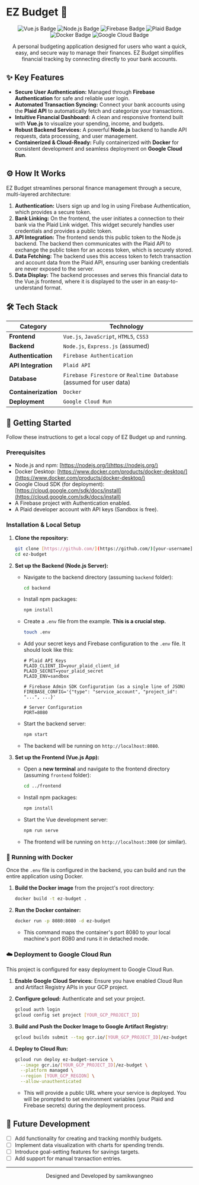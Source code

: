 # EZ Budget 💸

<p align="center">
  <img src="https://img.shields.io/badge/Vue.js-35495E?style=for-the-badge&logo=vue.js&logoColor=4FC08D" alt="Vue.js Badge"/>
  <img src="https://img.shields.io/badge/Node.js-339933?style=for-the-badge&logo=nodedotjs&logoColor=white" alt="Node.js Badge"/>
  <img src="https://img.shields.io/badge/Firebase-FFCA28?style=for-the-badge&logo=firebase&logoColor=black" alt="Firebase Badge"/>
  <img src="https://img.shields.io/badge/Plaid-000000?style=for-the-badge&logo=plaid&logoColor=white" alt="Plaid Badge"/>
  <img src="https://img.shields.io/badge/Docker-2496ED?style=for-the-badge&logo=docker&logoColor=white" alt="Docker Badge"/>
  <img src="https://img.shields.io/badge/Google_Cloud-4285F4?style=for-the-badge&logo=google-cloud&logoColor=white" alt="Google Cloud Badge"/>
</p>

<p align="center">
  A personal budgeting application designed for users who want a quick, easy, and secure way to manage their finances. EZ Budget simplifies financial tracking by connecting directly to your bank accounts.
</p>

## ✨ Key Features

* **Secure User Authentication:** Managed through **Firebase Authentication** for safe and reliable user login.
* **Automated Transaction Syncing:** Connect your bank accounts using the **Plaid API** to automatically fetch and categorize your transactions.
* **Intuitive Financial Dashboard:** A clean and responsive frontend built with **Vue.js** to visualize your spending, income, and budgets.
* **Robust Backend Services:** A powerful **Node.js** backend to handle API requests, data processing, and user management.
* **Containerized & Cloud-Ready:** Fully containerized with **Docker** for consistent development and seamless deployment on **Google Cloud Run**.

## ⚙️ How It Works

EZ Budget streamlines personal finance management through a secure, multi-layered architecture:

1.  **Authentication:** Users sign up and log in using Firebase Authentication, which provides a secure token.
2.  **Bank Linking:** On the frontend, the user initiates a connection to their bank via the Plaid Link widget. This widget securely handles user credentials and provides a public token.
3.  **API Integration:** The frontend sends this public token to the Node.js backend. The backend then communicates with the Plaid API to exchange the public token for an access token, which is securely stored.
4.  **Data Fetching:** The backend uses this access token to fetch transaction and account data from the Plaid API, ensuring user banking credentials are never exposed to the server.
5.  **Data Display:** The backend processes and serves this financial data to the Vue.js frontend, where it is displayed to the user in an easy-to-understand format.

## 🛠️ Tech Stack

| Category            | Technology                                                                                                    |
| ------------------- | ------------------------------------------------------------------------------------------------------------- |
| **Frontend** | `Vue.js`, `JavaScript`, `HTML5`, `CSS3`                                                                       |
| **Backend** | `Node.js`, `Express.js` (assumed)                                                                                   |
| **Authentication** | `Firebase Authentication`                                                                                     |
| **API Integration** | `Plaid API`                                                                                                   |
| **Database** | `Firebase Firestore` or `Realtime Database` (assumed for user data)                                             |
| **Containerization**| `Docker`                                                                                                      |
| **Deployment** | `Google Cloud Run`                                                                                            |

## 🚀 Getting Started

Follow these instructions to get a local copy of EZ Budget up and running.

### Prerequisites

* Node.js and npm: [https://nodejs.org/](https://nodejs.org/)
* Docker Desktop: [https://www.docker.com/products/docker-desktop/](https://www.docker.com/products/docker-desktop/)
* Google Cloud SDK (for deployment): [https://cloud.google.com/sdk/docs/install](https://cloud.google.com/sdk/docs/install)
* A Firebase project with Authentication enabled.
* A Plaid developer account with API keys (Sandbox is free).

### Installation & Local Setup

1.  **Clone the repository:**
    ```sh
    git clone [https://github.com/](https://github.com/)[your-username]/ez-budget.git
    cd ez-budget
    ```

2.  **Set up the Backend (Node.js Server):**
    * Navigate to the backend directory (assuming `backend` folder):
        ```sh
        cd backend
        ```
    * Install npm packages:
        ```sh
        npm install
        ```
    * Create a `.env` file from the example. **This is a crucial step.**
        ```sh
        touch .env
        ```
    * Add your secret keys and Firebase configuration to the `.env` file. It should look like this:
        ```
        # Plaid API Keys
        PLAID_CLIENT_ID=your_plaid_client_id
        PLAID_SECRET=your_plaid_secret
        PLAID_ENV=sandbox

        # Firebase Admin SDK Configuration (as a single line of JSON)
        FIREBASE_CONFIG='{"type": "service_account", "project_id": "...", ...}'

        # Server Configuration
        PORT=8080
        ```
    * Start the backend server:
        ```sh
        npm start
        ```
    * The backend will be running on `http://localhost:8080`.

3.  **Set up the Frontend (Vue.js App):**
    * Open a **new terminal** and navigate to the frontend directory (assuming `frontend` folder):
        ```sh
        cd ../frontend
        ```
    * Install npm packages:
        ```sh
        npm install
        ```
    * Start the Vue development server:
        ```sh
        npm run serve
        ```
    * The frontend will be running on `http://localhost:3000` (or similar).

### 🐳 Running with Docker

Once the `.env` file is configured in the backend, you can build and run the entire application using Docker.

1.  **Build the Docker image** from the project's root directory:
    ```sh
    docker build -t ez-budget .
    ```

2.  **Run the Docker container:**
    ```sh
    docker run -p 8080:8080 -d ez-budget
    ```
    * This command maps the container's port 8080 to your local machine's port 8080 and runs it in detached mode.

### ☁️ Deployment to Google Cloud Run

This project is configured for easy deployment to Google Cloud Run.

1.  **Enable Google Cloud Services:** Ensure you have enabled Cloud Run and Artifact Registry APIs in your GCP project.

2.  **Configure gcloud:** Authenticate and set your project.
    ```sh
    gcloud auth login
    gcloud config set project [YOUR_GCP_PROJECT_ID]
    ```

3.  **Build and Push the Docker Image to Google Artifact Registry:**
    ```sh
    gcloud builds submit --tag gcr.io/[YOUR_GCP_PROJECT_ID]/ez-budget
    ```

4.  **Deploy to Cloud Run:**
    ```sh
    gcloud run deploy ez-budget-service \
      --image gcr.io/[YOUR_GCP_PROJECT_ID]/ez-budget \
      --platform managed \
      --region [YOUR_GCP_REGION] \
      --allow-unauthenticated
    ```
    * This will provide a public URL where your service is deployed. You will be prompted to set environment variables (your Plaid and Firebase secrets) during the deployment process.

## 🔮 Future Development

* [ ] Add functionality for creating and tracking monthly budgets.
* [ ] Implement data visualization with charts for spending trends.
* [ ] Introduce goal-setting features for savings targets.
* [ ] Add support for manual transaction entries.

---
<p align="center">
Designed and Developed by samikwangneo
</p>
